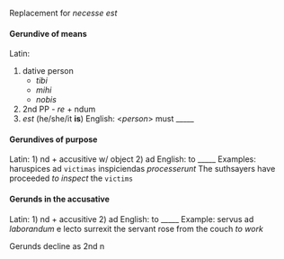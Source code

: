 Replacement for *necesse est*
#### Gerundive of means #####
Latin:
1) dative person
	- *tibi*
	- *mihi*
	- *nobis*
2) 2nd PP - *re* + ndum 
3) *est* (he/she/it **is**)
	English: \<*person*\> must \_\_\_\_\_
	
#### Gerundives of purpose ####
Latin:
	1) nd + accusitive w/ object
	2) ad
English: 
	to \_\_\_\_\_
Examples:
haruspices ad `victimas` inspiciendas _processerunt_
The suthsayers have proceeded _to inspect_ the `victims`

#### Gerunds in the accusative ####
Latin: 
	1) nd + accusitive
	2) ad
English:
	to \_\_\_\_\_
Example:
servus ad _laborandum_ e lecto surrexit
the servant rose from the couch _to work_

Gerunds decline as 2nd n

